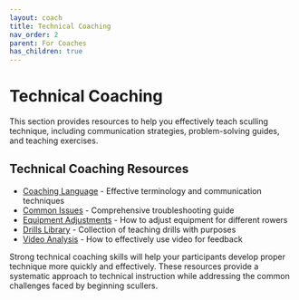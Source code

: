 ```yaml
---
layout: coach
title: Technical Coaching
nav_order: 2
parent: For Coaches
has_children: true
---
```


# Technical Coaching

This section provides resources to help you effectively teach sculling technique, including communication strategies, problem-solving guides, and teaching exercises.

## Technical Coaching Resources

- [Coaching Language](coaching-language.md) - Effective terminology and communication techniques
- [Common Issues](common-issues.md) - Comprehensive troubleshooting guide
- [Equipment Adjustments](equipment-adjustments.md) - How to adjust equipment for different rowers
- [Drills Library](drills-library.md) - Collection of teaching drills with purposes
- [Video Analysis](video-analysis.md) - How to effectively use video for feedback

Strong technical coaching skills will help your participants develop proper technique more quickly and effectively. These resources provide a systematic approach to technical instruction while addressing the common challenges faced by beginning scullers.
